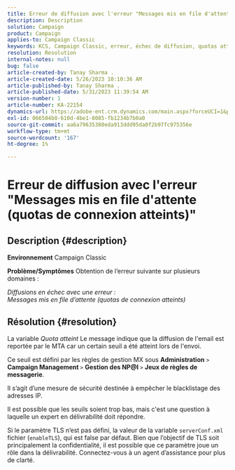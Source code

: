 ```yaml
---
title: Erreur de diffusion avec l'erreur "Messages mis en file d'attente (quotas de connexion atteints)"
description: Description
solution: Campaign
product: Campaign
applies-to: Campaign Classic
keywords: KCS, Campaign Classic, erreur, échec de diffusion, quotas atteints
resolution: Resolution
internal-notes: null
bug: false
article-created-by: Tanay Sharma .
article-created-date: 5/26/2023 10:10:36 AM
article-published-by: Tanay Sharma .
article-published-date: 5/31/2023 11:39:54 AM
version-number: 1
article-number: KA-22154
dynamics-url: https://adobe-ent.crm.dynamics.com/main.aspx?forceUCI=1&pagetype=entityrecord&etn=knowledgearticle&id=308c7f8d-adfb-ed11-8849-6045bd006268
exl-id: 066504b8-610d-4be1-8085-fb1234b7b0a0
source-git-commit: aa6a79635380eda913ddd95da0f2b97fc975356e
workflow-type: tm+mt
source-wordcount: '167'
ht-degree: 1%

---
```


# Erreur de diffusion avec l&#39;erreur &quot;Messages mis en file d&#39;attente (quotas de connexion atteints)&quot;

## Description {#description}

<b>Environnement</b>
Campaign Classic


<b>Problème/Symptômes</b>
Obtention de l’erreur suivante sur plusieurs domaines :

*Diffusions en échec avec une erreur :
<br>Messages mis en file d’attente (quotas de connexion atteints)*


## Résolution {#resolution}


La variable *Quota atteint* Le message indique que la diffusion de l&#39;email est reportée par le MTA car un certain seuil a été atteint lors de l&#39;envoi.

Ce seuil est défini par les règles de gestion MX sous <b>Administration</b> `>`  <b>Campaign Management </b>`>`  <b>Gestion des NP@I </b>`>`  <b>Jeux de règles de messagerie</b>.

Il s’agit d’une mesure de sécurité destinée à empêcher le blacklistage des adresses IP.

Il est possible que les seuils soient trop bas, mais c&#39;est une question à laquelle un expert en délivrabilité doit répondre.

Si le paramètre TLS n’est pas défini, la valeur de la variable `serverConf.xml` fichier (`enableTLS`), qui est false par défaut. Bien que l’objectif de TLS soit principalement la confidentialité, il est possible que ce paramètre joue un rôle dans la délivrabilité. Connectez-vous à un agent d’assistance pour plus de clarté.
